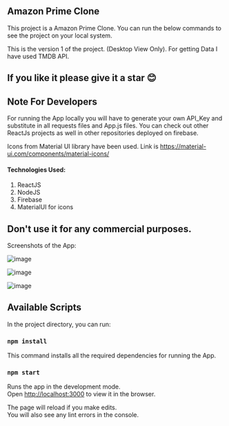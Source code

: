 ## Amazon Prime Clone
This project is a Amazon Prime Clone. You can run the below commands to see the project on your local system. 

This is the version 1 of the project. (Desktop View Only).
For getting Data I have used TMDB API. 

## If you like it please give it a star 😊

## Note For Developers
For running the App locally you will have to generate your own API_Key and substitute in all requests files and App.js files.
You can check out other ReactJs projects as well in other repositories deployed on firebase.

Icons from Material UI library have been used. Link is https://material-ui.com/components/material-icons/

#### Technologies Used:
1. ReactJS
2. NodeJS
3. Firebase
4. MaterialUI for icons

## Don't use it for any commercial purposes.

Screenshots of the App:

![image](https://github.com/user-attachments/assets/4e6d38bd-7019-44d0-91f1-d2e95838ee36)

![image](https://github.com/user-attachments/assets/9aa8d64c-6df5-4e9a-9b9e-fc0d2ed8ee93)

![image](https://github.com/user-attachments/assets/d49a0851-4a54-463a-819c-ad6a4b28a54a)







## Available Scripts

In the project directory, you can run:

### `npm install`

This command installs all the required dependencies for running the App.

### `npm start`

Runs the app in the development mode.<br />
Open [http://localhost:3000](http://localhost:3000) to view it in the browser.

The page will reload if you make edits.<br />
You will also see any lint errors in the console.

